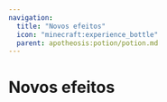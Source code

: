 ```yaml
---
navigation:
  title: "Novos efeitos"
  icon: "minecraft:experience_bottle"
  parent: apotheosis:potion/potion.md
---
```


# Novos efeitos

<SubPages />